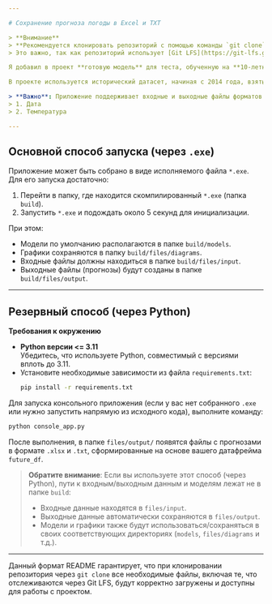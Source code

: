 ```yaml
---

# Сохранение прогноза погоды в Excel и TXT

> **Внимание**  
> **Рекомендуется клонировать репозиторий с помощью команды `git clone`, а не скачивать архивом.**  
> Это важно, так как репозиторий использует [Git LFS](https://git-lfs.github.com/) для отслеживания больших файлов. При скачивании архива (ZIP) Git LFS-указатели не будут корректно обработаны, и вы не получите необходимые бинарные файлы (`console_app.exe`) в полном виде. Использование `git clone` гарантирует, что все LFS-файлы будут правильно загружены.

Я добавил в проект **готовую модель** для теста, обученную на **10-летних данных** по городу Москва. В папке `files/input` лежат **исторические данные для теста**, но при желании вы можете **использовать любой другой город** и данные за **любой промежуток времени**.

В проекте используется исторический датасет, начиная с 2014 года, взятый с ресурса [rp5.ru (Погода в Москве, центр, Балчуг)](https://rp5.ru/%D0%9F%D0%BE%D0%B3%D0%BE%D0%B4%D0%B0_%D0%B2_%D0%9C%D0%BE%D1%81%D0%BA%D0%B2%D0%B5_(%D1%86%D0%B5%D0%BD%D1%82%D1%80,_%D0%91%D0%B0%D0%BB%D1%87%D1%83%D0%B3)).

> **Важно**: Приложение поддерживает входные и выходные файлы форматов `xlsx` и `txt`, где данные по дням хранятся в двух колонках:
> 1. Дата  
> 2. Температура

---
```


## Основной способ запуска (через `.exe`)

Приложение может быть собрано в виде исполняемого файла `*.exe`. Для его запуска достаточно:
1. Перейти в папку, где находится скомпилированный `*.exe` (папка `build`).
2. Запустить `*.exe` и подождать около 5 секунд для инициализации.

При этом:
- Модели по умолчанию располагаются в папке `build/models`.
- Графики сохраняются в папку `build/files/diagrams`.
- Входные файлы должны находиться в папке `build/files/input`.
- Выходные файлы (прогнозы) будут созданы в папке `build/files/output`.

---

## Резервный способ (через Python)

**Требования к окружению**

- **Python версии <= 3.11**  
  Убедитесь, что используете Python, совместимый с версиями вплоть до 3.11.
- Установите необходимые зависимости из файла `requirements.txt`:
  ```bash
  pip install -r requirements.txt
  ```
  
Для запуска консольного приложения (если у вас нет собранного `.exe` или нужно запустить напрямую из исходного кода), выполните команду:
```bash
python console_app.py
```

После выполнения, в папке `files/output/` появятся файлы с прогнозами в формате `.xlsx` и `.txt`, сформированные на основе вашего датафрейма `future_df`.

> **Обратите внимание**: Если вы используете этот способ (через Python), пути к входным/выходным данным и моделям лежат не в папке `build`:
> - Входные данные находятся в `files/input`.  
> - Выходные данные автоматически сохраняются в `files/output`.  
> - Модели и графики также будут использоваться/сохраняться в своих соответствующих директориях (`models`, `files/diagrams` и т.д.).

---

Данный формат README гарантирует, что при клонировании репозитория через `git clone` все необходимые файлы, включая те, что отслеживаются через Git LFS, будут корректно загружены и доступны для работы с проектом.

